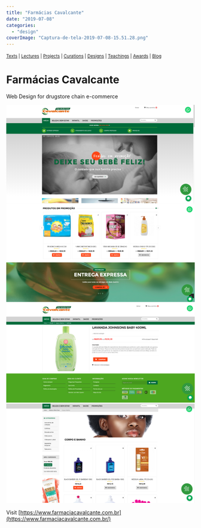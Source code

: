 ```yaml
---
title: "Farmácias Cavalcante"
date: "2019-07-08"
categories: 
  - "design"
coverImage: "Captura-de-tela-2019-07-08-15.51.28.png"
---
```


<small>[Texts](../texts.html) | [Lectures](../lectures.html) | [Projects](../projects.html) | [Curations](../curation.html) | [Designs](../designs.html) | [Teachings](../teachings.html) | [Awards](../awards.html) | <a href="https://readruiz.medium.com/" target="_blank">Blog</a></small>

# Farmácias Cavalcante

Web Design for drugstore chain e-commerce

<img src="images/Captura-de-tela-2019-07-08-15.51.28.png" alt="" />
    
<img src="images/Captura-de-tela-2019-07-08-15.51.49.png" alt="" />
    
<img src="images/Captura-de-tela-2019-07-08-15.52.42.png" alt="" />
    
<img src="images/Captura-de-tela-2019-07-08-15.52.12.png" alt="" />
    

Visit [https://www.farmaciacavalcante.com.br](https://www.farmaciacavalcante.com.br/)
